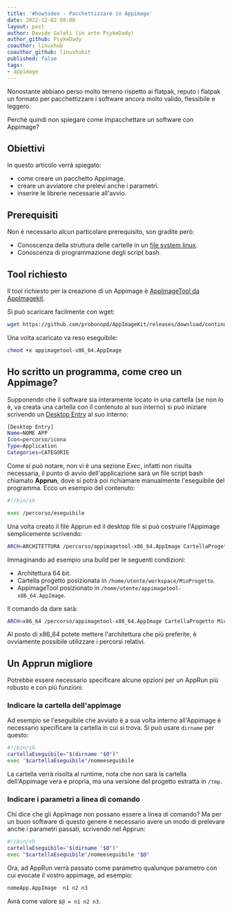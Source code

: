 ```yaml
---
title: '#howtodev - Pacchettizzare in Appimage' 
date: 2022-12-02 08:00
layout: post 
author: Davide Galati (in arte PsykeDady)
author_github: PsykeDady
coauthor: linuxhub
coauthor_github: linuxhubit
published: false
tags: 
- appimage
---
```


Nonostante abbiano perso molto terreno rispetto ai flatpak, reputo i flatpak un formato per pacchettizzare i software ancora molto valido, flessibile e leggero. 

Perché quindi non spiegare come impacchettare un software con Appimage?

## Obiettivi

In questo articolo verrà spiegato:

- come creare un pacchetto Appimage.
- creare un avviatore che prelevi anche i parametri.
- inserire le librerie necessarie all'avvio.

## Prerequisiti

Non è necessario alcun particolare prerequisito, son gradite però: 

- Conoscenza della struttura delle cartelle in un [file system linux](https://linuxhub.it/articles/howto-La-struttura-del-filesystem-Linux/).
- Conoscenza di programmazione degli script bash.

## Tool richiesto

Il tool richiesto per la creazione di un Appimage è [AppImageTool da AppImagekit](https://github.com/probonopd/AppImageKit).  

Si può scaricare facilmente con wget:

```bash
wget https://github.com/probonopd/AppImageKit/releases/download/continuous/appimagetool-x86_64.AppImage
```

Una volta scaricato va reso eseguibile: 

```bash
chmod +x appimagetool-x86_64.AppImage
```


## Ho scritto un programma, come creo un Appimage?

Supponendo che il software sia interamente locato in una cartella (se non lo è, va creata una cartella con il contenuto al suo interno) si può iniziare scrivendo un [Desktop Entry](https://linuxhub.it/articles/howto-desktop-entry/) al suo interno: 

```bash
[Desktop Entry]
Name=NOME APP
Icon=percorso/icona
Type=Application
Categories=CATEGORIE
```

Come si può notare, non vi è una sezione *Exec*, infatti non risulta necessaria, il punto di avvio dell'applicazione sarà un file script bash chiamato **Apprun**, dove si potrà poi richiamare manualmente l'eseguibile del programma. Ecco un esempio del contenuto: 

```bash
#!/bin/sh

exec /percorso/eseguibile
```

Una volta creato il file Apprun ed il desktop file si può costruire l'Appimage semplicemente scrivendo:

```bash
ARCH=ARCHITETTURA /percorso/appimagetool-x86_64.AppImage CartellaProgetto nomeApp.AppImage 
```

Immaginando ad esempio una build per le seguenti condizioni: 

- Architettura 64 bit.
- Cartella progetto posizionata in `/home/utente/workspace/MioProgetto`.
- AppimageTool posizionato in `/home/utente/appimagetool-x86_64.AppImage`.

Il comando da dare sarà: 

```bash
ARCH=x86_64 /percorso/appimagetool-x86_64.AppImage CartellaProgetto MioProgetto.AppImage 
```

Al posto di x86_64 potete mettere l'architettura che più preferite, è ovviamente possibile utilizzare i percorsi relativi.

## Un Apprun migliore

Potrebbe essere necessario specificare alcune opzioni per un AppRun più robusto e con più funzioni.

### Indicare la cartella dell'appimage

Ad esempio se l'eseguibile che avviato è a sua volta interno all'Appimage è necessario specificare la cartella in cui si trova. Si può usare `dirname` per questo:

```bash
#!/bin/sh
cartellaEseguibile="$(dirname "$0")"
exec "$cartellaEseguibile"/nomeeseguibile
```

La cartella verrà risolta al runtime, nota che non sarà la cartella dell'Appimage vera e propria, ma una versione del progetto estratta in `/tmp`.

### Indicare i parametri a linea di comando

Chi dice che gli AppImage non possano essere a linea di comando? Ma per un buon software di questo genere è necessario avere un modo di prelevare anche i parametri passati, scrivendo nel Apprun:

```bash
#!/bin/sh
cartellaEseguibile="$(dirname "$0")"
exec "$cartellaEseguibile"/nomeeseguibile "$@"
```

Ora, ad AppRun verrà passato come parametro qualunque parametro con cui evocate il vostro appimage, ad esempio:

```bash
nomeApp.AppImage  n1 n2 n3
```

Avrà come valore `$@ = n1 n2 n3`.

